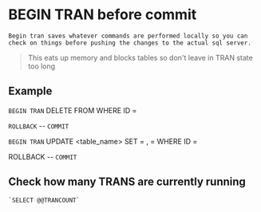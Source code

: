 # BEGIN TRAN before commit

    Begin tran saves whatever commands are performed locally so you can check on things before pushing the changes to the actual sql server.
  > This eats up memory and blocks tables so don't leave in TRAN state too long
  
  ## Example
  
  `BEGIN TRAN`
  DELETE FROM <table>
  WHERE ID = <id>
  
  `ROLLBACK`
  --    `COMMIT`
  
  `BEGIN TRAN`
  UPDATE <table_name>
  SET <column1> = <value>, <column2> = <value>
  WHERE ID = <id>
  
  ROLLBACK
  --     `COMMIT`
  
  ## Check how many TRANS are currently running
  
    `SELECT @@TRANCOUNT`